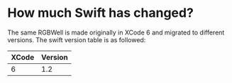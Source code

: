 # How much Swift has changed?

The same RGBWell is made originally in XCode 6 and migrated to different versions. The swift version table is as followed:

|XCode | Version |
| ---- | ------- |
| 6    | 1.2     |
